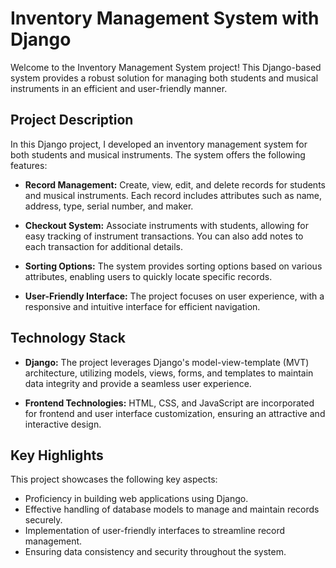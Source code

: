 # Inventory Management System with Django

Welcome to the Inventory Management System project! This Django-based system provides a robust solution for managing both students and musical instruments in an efficient and user-friendly manner.

## Project Description

In this Django project, I developed an inventory management system for both students and musical instruments. The system offers the following features:

- **Record Management:** Create, view, edit, and delete records for students and musical instruments. Each record includes attributes such as name, address, type, serial number, and maker.

- **Checkout System:** Associate instruments with students, allowing for easy tracking of instrument transactions. You can also add notes to each transaction for additional details.

- **Sorting Options:** The system provides sorting options based on various attributes, enabling users to quickly locate specific records.

- **User-Friendly Interface:** The project focuses on user experience, with a responsive and intuitive interface for efficient navigation.

## Technology Stack

- **Django:** The project leverages Django's model-view-template (MVT) architecture, utilizing models, views, forms, and templates to maintain data integrity and provide a seamless user experience.

- **Frontend Technologies:** HTML, CSS, and JavaScript are incorporated for frontend and user interface customization, ensuring an attractive and interactive design.

## Key Highlights

This project showcases the following key aspects:

- Proficiency in building web applications using Django.
- Effective handling of database models to manage and maintain records securely.
- Implementation of user-friendly interfaces to streamline record management.
- Ensuring data consistency and security throughout the system.